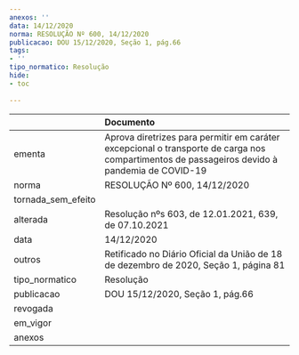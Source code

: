 ```yaml
---
anexos: ''
data: 14/12/2020
norma: RESOLUÇÃO Nº 600, 14/12/2020
publicacao: DOU 15/12/2020, Seção 1, pág.66
tags:
- ''
tipo_normatico: Resolução
hide: 
- toc 
 
---
```


|                    | Documento                                                                                                                                    |
|:-------------------|:---------------------------------------------------------------------------------------------------------------------------------------------|
| ementa             | Aprova diretrizes para permitir em caráter excepcional o transporte de carga nos compartimentos de passageiros devido à pandemia de COVID-19 |
| norma              | RESOLUÇÃO Nº 600, 14/12/2020                                                                                                                 |
| tornada_sem_efeito |                                                                                                                                              |
| alterada           | Resolução nºs  603, de 12.01.2021, 639, de 07.10.2021                                                                                        |
| data               | 14/12/2020                                                                                                                                   |
| outros             | Retificado no Diário Oficial da União de 18 de dezembro de 2020, Seção 1, página 81                                                          |
| tipo_normatico     | Resolução                                                                                                                                    |
| publicacao         | DOU 15/12/2020, Seção 1, pág.66                                                                                                              |
| revogada           |                                                                                                                                              |
| em_vigor           |                                                                                                                                              |
| anexos             |                                                                                                                                              |